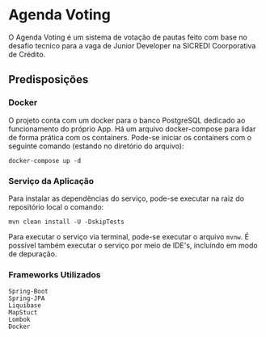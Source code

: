 # Agenda Voting
O Agenda Voting é um sistema de votação de pautas feito com base no desafio tecnico para a vaga de Junior Developer na SICREDI Coorporativa de Crédito.

## Predisposições

### Docker

O projeto conta com um docker para o banco PostgreSQL dedicado ao funcionamento do próprio App. Há um arquivo docker-compose para lidar de forma prática com os containers. Pode-se iniciar os containers com o seguinte comando (estando no diretório do arquivo):

```
docker-compose up -d
```

### Serviço da Aplicação

Para instalar as dependências do serviço, pode-se executar na raiz do repositório local o comando:

```
mvn clean install -U -DskipTests
```

Para executar o serviço via terminal, pode-se executar o arquivo ```mvnw```. É possível também executar o serviço por meio de IDE's, incluindo em modo de depuração.

### Frameworks Utilizados
```
Spring-Boot
Spring-JPA
Liquibase
MapStuct
Lombok
Docker
```
